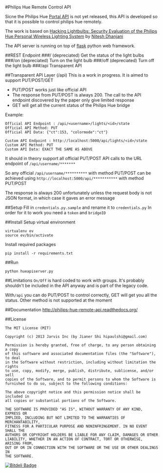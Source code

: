 #Philips Hue Remote Control API

Sicne the Philips Hue [Portal API](http://developers.meethue.com/5_portalapi.html) is not yet released, this API is developed so that it is possible to control philips hue remotely.

The work is based on [Hacking Lightbulbs: Security Evaluation of the Philips Hue Personal Wireless Lighting System](http://www.dhanjani.com/docs/Hacking%20Lighbulbs%20Hue%20Dhanjani%202013.pdf) by [Nitesh Dhanjani](http://www.dhanjani.com/about.html)

The API server is running on top of [flask](http://flask.pocoo.org/) python web framework.

##REST Endpoint
###/ (depreciated)
Get the status of the light bulbs
###/on (depreciated)
Turn on the light bulb
###/off (depreciated)
Turn off the light bulb
###/api
Transparent API

##Transparent API Layer (/api)
This is a work in progress. It is aimed to support PUT/POST/GET
 * PUT/POST works just like official API
 * The response from PUT/POST is always 200. The call to the API endpoint discovered by the paper only give limited response
 * GET will get all the current status of the Philips Hue bridge

Example:
```
Official API Endpoint : /api/<username>/lights/<id>/state
Official API Method: PUT
Official API Data: {"ct":153, "colormode":"ct"}

Custom API Endpoint : http://localhost:5000/api/lights/<id>/state
Custom API Method: PUT
Custom API Data: EXACT THE SAME AS ABOVE
```
It should in theory support all official PUT/POST API calls to the URL endpoint of ```/api/username/*******```

So any official ```/api/username/**********``` with method PUT/POST
can be achieved using ```http://localhost:5000/api/***********``` with method PUT/POST

The response is always 200 unfortunately unless the request body is not JSON format, in which case it gaves an error message

##Setup
Fill in ```credentials.py.sample``` and rename it to ```credentials.py```
In order for it to work you need a ```token``` and ```bridgeID```

##Install
Setup virtual environment

```
virtualenv ev
source ev/bin/activate
```

Install required packages

```
pip install -r requirements.txt
```

##Run

```
python hueapiserver.py
```

##Limitations
```On/Off``` is hard coded to work with groups. It's probably shouldn't be included in the API anyway and is part of the legacy code.

With```/api``` you can do PUT/POST to control correctly, GET will get you all the status. Other method is not supported at the moment

##Documentation
http://philips-hue-remote-api.readthedocs.org/

##License
```
The MIT License (MIT)

Copyright (c) 2013 Jarvis Inc (by Jianer Shi hipaulshi@gmail.com)

Permission is hereby granted, free of charge, to any person obtaining a copy
of this software and associated documentation files (the "Software"), to deal
in the Software without restriction, including without limitation the rights
to use, copy, modify, merge, publish, distribute, sublicense, and/or sell
copies of the Software, and to permit persons to whom the Software is
furnished to do so, subject to the following conditions:

The above copyright notice and this permission notice shall be included in
all copies or substantial portions of the Software.

THE SOFTWARE IS PROVIDED "AS IS", WITHOUT WARRANTY OF ANY KIND, EXPRESS OR
IMPLIED, INCLUDING BUT NOT LIMITED TO THE WARRANTIES OF MERCHANTABILITY,
FITNESS FOR A PARTICULAR PURPOSE AND NONINFRINGEMENT. IN NO EVENT SHALL THE
AUTHORS OR COPYRIGHT HOLDERS BE LIABLE FOR ANY CLAIM, DAMAGES OR OTHER
LIABILITY, WHETHER IN AN ACTION OF CONTRACT, TORT OR OTHERWISE, ARISING FROM,
OUT OF OR IN CONNECTION WITH THE SOFTWARE OR THE USE OR OTHER DEALINGS IN
THE SOFTWARE.
```

[![Bitdeli Badge](https://d2weczhvl823v0.cloudfront.net/jarvisinc/philipshueremoteapi/trend.png)](https://bitdeli.com/free "Bitdeli Badge")

